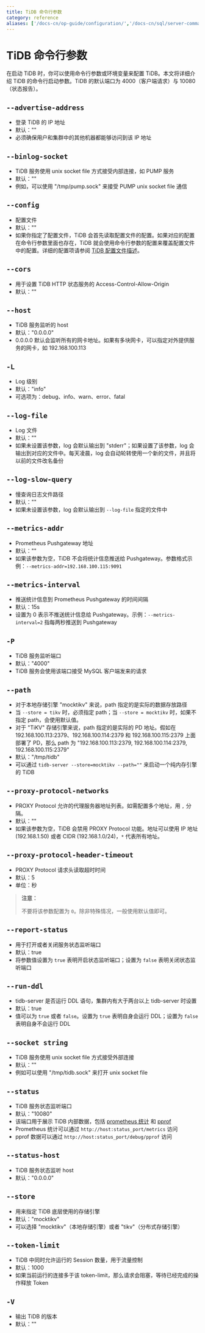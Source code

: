```yaml
---
title: TiDB 命令行参数
category: reference
aliases: ['/docs-cn/op-guide/configuration/','/docs-cn/sql/server-command-option/','/docs-cn/sql/tidb-server/']
---
```


# TiDB 命令行参数

在启动 TiDB 时，你可以使用命令行参数或环境变量来配置 TiDB。本文将详细介绍 TiDB 的命令行启动参数。TiDB 的默认端口为 4000（客户端请求）与 10080（状态报告）。

## `--advertise-address`

+ 登录 TiDB 的 IP 地址
+ 默认：""
+ 必须确保用户和集群中的其他机器都能够访问到该 IP 地址

## `--binlog-socket`

+ TiDB 服务使用 unix socket file 方式接受内部连接，如 PUMP 服务
+ 默认：""
+ 例如，可以使用 "/tmp/pump.sock" 来接受 PUMP unix socket file 通信

## `--config`

+ 配置文件
+ 默认：""
+ 如果你指定了配置文件，TiDB 会首先读取配置文件的配置。如果对应的配置在命令行参数里面也存在，TiDB 就会使用命令行参数的配置来覆盖配置文件中的配置。详细的配置项请参阅 [TiDB 配置文件描述](/v3.0/reference/configuration/tidb-server/configuration-file.md)。

## `--cors`

+ 用于设置 TiDB HTTP 状态服务的 Access-Control-Allow-Origin
+ 默认：""

## `--host`

+ TiDB 服务监听的 host
+ 默认："0.0.0.0"
+ 0.0.0.0 默认会监听所有的网卡地址。如果有多块网卡，可以指定对外提供服务的网卡，如 192.168.100.113

## `-L`

+ Log 级别
+ 默认："info"
+ 可选项为：debug、info、warn、error、fatal

## `--log-file`

+ Log 文件
+ 默认：""
+ 如果未设置该参数，log 会默认输出到 "stderr"；如果设置了该参数，log 会输出到对应的文件中。每天凌晨，log 会自动轮转使用一个新的文件，并且将以前的文件改名备份

## `--log-slow-query`

+ 慢查询日志文件路径
+ 默认：""
+ 如果未设置该参数，log 会默认输出到 `--log-file` 指定的文件中

## `--metrics-addr`

+ Prometheus Pushgateway 地址
+ 默认：""
+ 如果该参数为空，TiDB 不会将统计信息推送给 Pushgateway。参数格式示例：`--metrics-addr=192.168.100.115:9091`

## `--metrics-interval`

+ 推送统计信息到 Prometheus Pushgateway 的时间间隔
+ 默认：15s
+ 设置为 0 表示不推送统计信息给 Pushgateway。示例：`--metrics-interval=2` 指每两秒推送到 Pushgateway

## `-P`

+ TiDB 服务监听端口
+ 默认："4000"
+ TiDB 服务会使用该端口接受 MySQL 客户端发来的请求

## `--path`

+ 对于本地存储引擎 "mocktikv" 来说，path 指定的是实际的数据存放路径
+ 当 `--store = tikv` 时，必须指定 path；当 `--store = mocktikv` 时，如果不指定 path，会使用默认值。
+ 对于 "TiKV" 存储引擎来说，path 指定的是实际的 PD 地址。假如在 192.168.100.113:2379、192.168.100.114:2379 和 192.168.100.115:2379 上面部署了 PD，那么 path 为 "192.168.100.113:2379, 192.168.100.114:2379, 192.168.100.115:2379"
+ 默认："/tmp/tidb"
+ 可以通过 `tidb-server --store=mocktikv --path=""` 来启动一个纯内存引擎的 TiDB

## `--proxy-protocol-networks`

+ PROXY Protocol 允许的代理服务器地址列表。如需配置多个地址，用 `,` 分隔。
+ 默认：""
+ 如果该参数为空，TiDB 会禁用 PROXY Protocol 功能。地址可以使用 IP 地址 (192.168.1.50) 或者 CIDR (192.168.1.0/24)，`*` 代表所有地址。

## `--proxy-protocol-header-timeout`

+ PROXY Protocol 请求头读取超时时间
+ 默认：5
+ 单位：秒

> **注意：**
>
> 不要将该参数配置为 `0`。除非特殊情况，一般使用默认值即可。

## `--report-status`

+ 用于打开或者关闭服务状态监听端口
+ 默认：true
+ 将参数值设置为 `true` 表明开启状态监听端口；设置为 `false` 表明关闭状态监听端口

## `--run-ddl`

+ tidb-server 是否运行 DDL 语句，集群内有大于两台以上 tidb-server 时设置
+ 默认：true
+ 值可以为 `true` 或者 `false`。设置为 `true` 表明自身会运行 DDL；设置为 `false` 表明自身不会运行 DDL

## `--socket string`

+ TiDB 服务使用 unix socket file 方式接受外部连接
+ 默认：""
+ 例如可以使用 "/tmp/tidb.sock" 来打开 unix socket file

## `--status`

+ TiDB 服务状态监听端口
+ 默认："10080"
+ 该端口用于展示 TiDB 内部数据，包括 [prometheus 统计](https://prometheus.io/) 和 [pprof](https://golang.org/pkg/net/http/pprof/)
+ Prometheus 统计可以通过 `http://host:status_port/metrics` 访问
+ pprof 数据可以通过 `http://host:status_port/debug/pprof` 访问

## `--status-host`

+ TiDB 服务状态监听 host
+ 默认："0.0.0.0"

## `--store`

+ 用来指定 TiDB 底层使用的存储引擎
+ 默认："mocktikv"
+ 可以选择 "mocktikv"（本地存储引擎）或者 "tikv"（分布式存储引擎）

## `--token-limit`

+ TiDB 中同时允许运行的 Session 数量，用于流量控制
+ 默认：1000
+ 如果当前运行的连接多于该 token-limit，那么请求会阻塞，等待已经完成的操作释放 Token

## `-V`

+ 输出 TiDB 的版本
+ 默认：""
